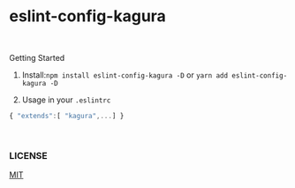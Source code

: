 # eslint-config-kagura

<br />

Getting Started

1. Install:`npm install eslint-config-kagura -D` or `yarn add eslint-config-kagura -D`

2. Usage in your `.eslintrc`

```javascript
{ "extends":[ "kagura",...] }
```

<br />

### LICENSE

[MIT](./LICENSE)
